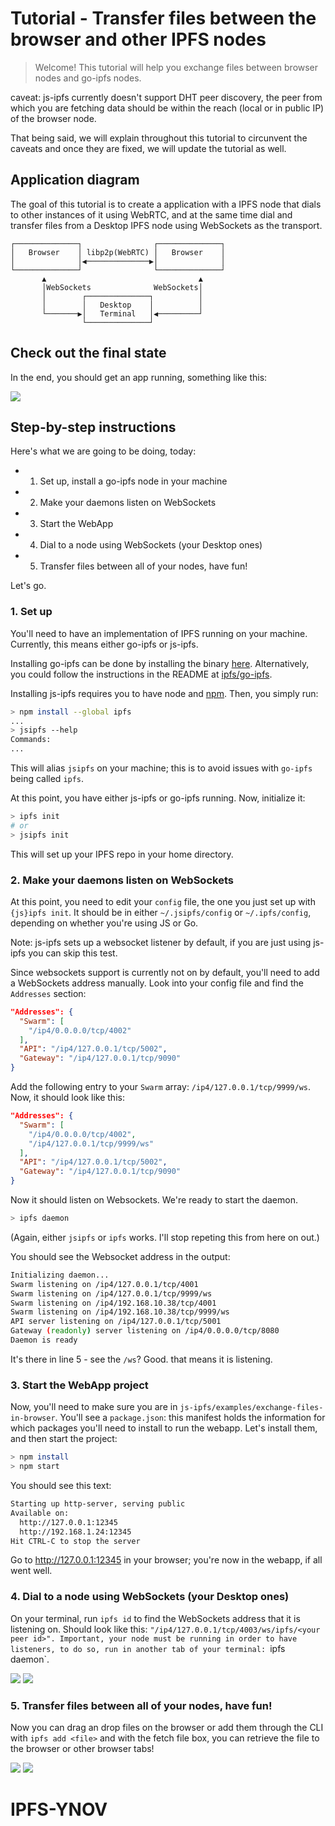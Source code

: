 # Tutorial - Transfer files between the browser and other IPFS nodes

> Welcome! This tutorial will help you exchange files between browser nodes and go-ipfs nodes.

caveat: js-ipfs currently doesn't support DHT peer discovery, the peer from which you are fetching data should be within the reach (local or in public IP) of the browser node.

That being said, we will explain throughout this tutorial to circunvent the caveats and once they are fixed, we will update the tutorial as well.

## Application diagram

The goal of this tutorial is to create a application with a IPFS node that dials to other instances of it using WebRTC, and at the same time dial and transfer files from a Desktop IPFS node using WebSockets as the transport.

```
┌──────────────┐                ┌──────────────┐
│   Browser    │ libp2p(WebRTC) │   Browser    │
│              │◀──────────────▶│              │
└──────────────┘                └──────────────┘
       ▲                                  ▲
       │WebSockets              WebSockets│
       │        ┌──────────────┐          │
       │        │   Desktop    │          │
       └───────▶│   Terminal   │◀─────────┘
                └──────────────┘
```

## Check out the final state

In the end, you should get an app running, something like this:

![](https://ipfs.io/ipfs/Qmbti2nBZWxQLhpggB7tC3HvcxTMivmMo3MVwQveAsHBAE)

## Step-by-step instructions

Here's what we are going to be doing, today:

- 1. Set up, install a go-ipfs node in your machine
- 2. Make your daemons listen on WebSockets
- 3. Start the WebApp
- 4. Dial to a node using WebSockets (your Desktop ones)
- 5. Transfer files between all of your nodes, have fun!

Let's go.

### 1. Set up

You'll need to have an implementation of IPFS running on your machine. Currently, this means either go-ipfs or js-ipfs.

Installing go-ipfs can be done by installing the binary [here](https://ipfs.io/ipns/dist.ipfs.io/#go-ipfs). Alternatively, you could follow the instructions in the README at [ipfs/go-ipfs](https://github.com/ipfs/go-ipfs).

Installing js-ipfs requires you to have node and [npm](https://www.npmjs.com). Then, you simply run:

```sh
> npm install --global ipfs
...
> jsipfs --help
Commands:
...
```

This will alias `jsipfs` on your machine; this is to avoid issues with `go-ipfs` being called `ipfs`.

At this point, you have either js-ipfs or go-ipfs running. Now, initialize it:

```sh
> ipfs init
# or
> jsipfs init
```

This will set up your IPFS repo in your home directory.

### 2. Make your daemons listen on WebSockets

At this point, you need to edit your `config` file, the one you just set up with `{js}ipfs init`. It should be in either `~/.jsipfs/config` or `~/.ipfs/config`, depending on whether you're using JS or Go.

Note: js-ipfs sets up a websocket listener by default, if you are just using js-ipfs you can skip this test.

Since websockets support is currently not on by default, you'll need to add a WebSockets address manually. Look into your config file and find the `Addresses` section:

```json
"Addresses": {
  "Swarm": [
    "/ip4/0.0.0.0/tcp/4002"
  ],
  "API": "/ip4/127.0.0.1/tcp/5002",
  "Gateway": "/ip4/127.0.0.1/tcp/9090"
}
```

Add the following entry to your `Swarm` array: `/ip4/127.0.0.1/tcp/9999/ws`. Now, it should look like this: 

```json
"Addresses": {
  "Swarm": [
    "/ip4/0.0.0.0/tcp/4002",
    "/ip4/127.0.0.1/tcp/9999/ws"
  ],
  "API": "/ip4/127.0.0.1/tcp/5002",
  "Gateway": "/ip4/127.0.0.1/tcp/9090"
}
```

Now it should listen on Websockets. We're ready to start the daemon.

```sh
> ipfs daemon
```

(Again, either `jsipfs` or `ipfs` works. I'll stop repeting this from here on out.)

You should see the Websocket address in the output:

```sh
Initializing daemon...
Swarm listening on /ip4/127.0.0.1/tcp/4001
Swarm listening on /ip4/127.0.0.1/tcp/9999/ws
Swarm listening on /ip4/192.168.10.38/tcp/4001
Swarm listening on /ip4/192.168.10.38/tcp/9999/ws
API server listening on /ip4/127.0.0.1/tcp/5001
Gateway (readonly) server listening on /ip4/0.0.0.0/tcp/8080
Daemon is ready
```

It's there in line 5 - see the `/ws`? Good. that means it is listening.

### 3. Start the WebApp project

Now, you'll need to make sure you are in `js-ipfs/examples/exchange-files-in-browser`. You'll see a `package.json`: this manifest holds the information for which packages you'll need to install to run the webapp. Let's install them, and then start the project:

```sh
> npm install
> npm start
```

You should see this text:

```sh
Starting up http-server, serving public
Available on:
  http://127.0.0.1:12345
  http://192.168.1.24:12345
Hit CTRL-C to stop the server
```

Go to http://127.0.0.1:12345 in your browser; you're now in the webapp, if all went well.

### 4. Dial to a node using WebSockets (your Desktop ones)

On your terminal, run `ipfs id` to find the WebSockets address that it is listening on. Should look like this: `"/ip4/127.0.0.1/tcp/4003/ws/ipfs/<your peer id>". Important, your node must be running in order to have listeners, to do so, run in another tab of your terminal: `ipfs daemon`.

![](https://ipfs.io/ipfs/Qme9RM3SSyb57PGA7n5bEhwhMwS8fDrMZ8zzKkrwncRcfm)
![](https://ipfs.io/ipfs/QmdFX4wJkKpryisjGQGt88Yr8zaQM9zMPL3xzK2YGTUMNM)

### 5. Transfer files between all of your nodes, have fun!

Now you can drag an drop files on the browser or add them through the CLI with `ipfs add <file>` and with the fetch file box, you can retrieve the file to the browser or other browser tabs!

![](https://ipfs.io/ipfs/QmcVNbhmMFzz9x2mY33GPGetibFGXXD7dYd3kDa7eKEUyw)
![](https://ipfs.io/ipfs/QmZcRvGQtM7mnSWKqFwptCYoBitBJaGBKLLjvzENfzXFMi)
# IPFS-YNOV
